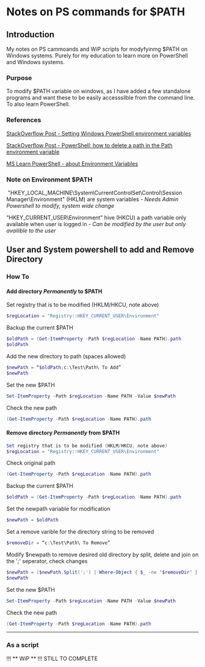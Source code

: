 # Notes on PS commands for $PATH

## Introduction
My notes on PS cammoands and WiP scripts for modyfyinmg $PATH on Windows systems.
Purely for my education to learn more on PowerShell and Windows systems.

### Purpose
To modify $PATH variable on windows, as I have added a few standalone programs and want these to be easily accesssilble from the command line.
To also learn PowerShell.

### References
[StackOverflow Post - Setting Windows PowerShell environment variables](https://stackoverflow.com/questions/714877/setting-windows-powershell-environment-variables)

[StackOverflow Post - PowerShell: how to delete a path in the Path environment variable](https://stackoverflow.com/questions/39010405/powershell-how-to-delete-a-path-in-the-path-environment-variable)

[MS Learn PowerShell - about Environment Variables](https://learn.microsoft.com/en-us/powershell/module/microsoft.powershell.core/about/about_environment_variables?view=powershell-5.1)

### Note on Environment $PATH

 "HKEY_LOCAL_MACHINE\\System\\CurrentControlSet\\Control\\Session Manager\\Environment" (HKLM) are system variables - *Needs Admin Powershell to modify, system wide change*
	 
"HKEY_CURRENT_USER\\Environment" hive (HKCU) a path variable only available when user is logged in - *Can be modified by the user but only availible to the user*
	 
## User and System powershell to add and Remove Directory

### How To

#### Add directory *Permanently* to $PATH
Set registry that is to be modified (HKLM/HKCU, note above)
```powershell
$regLocation = "Registry::HKEY_CURRENT_USER\Environment"
```
Backup the current $PATH
```powershell
$oldPath = (Get-ItemProperty -Path $regLocation -Name PATH).path
$oldPath
```
Add the new directory to path (spaces allowed)
```powershell
$newPath = “$oldPath;c:\Test\Path\ To Add”
$newPath
```
Set the new $PATH
```powershell
Set-ItemProperty -Path $regLocation -Name PATH -Value $newPath
```
Check the new path
```powershell
(Get-ItemProperty -Path $regLocation -Name PATH).path
```


#### Remove directory *Permanently* from $PATH
```powershell
Set registry that is to be modified (HKLM/HKCU, note above)
$regLocation = "Registry::HKEY_CURRENT_USER\Environment"
```
Check original path
```powershell
(Get-ItemProperty -Path $regLocation -Name PATH).path
```
Backup the current $PATH
```powershell
$oldPath = (Get-ItemProperty -Path $regLocation -Name PATH).path
```
Set the newpath variable for modification
```powershell
$newPath = $oldPath
```
Set a remove varible for the directory string to be removed
```powershell
$removeDir = “c:\Test\Path\ To Remove”
```
Modify $newpath to remove desired old directory by split, delete and join on the ';' seperator, check changes
```powershell
$newPath = ($newPath.Split(';') | Where-Object { $_ -ne "$removeDir" }) -join ';'
$newPath
```
Set the new $PATH
```powershell
Set-ItemProperty -Path $regLocation -Name PATH -Value $newPath
```
Check the new path
```powershell
(Get-ItemProperty -Path $regLocation -Name PATH).path
```


---




### As a script
!!! ** WiP ** !!!
STILL TO COMPLETE

